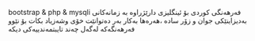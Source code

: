 
bootstrap & php & mysqli فەرهەنگی کوردی بۆ ئینگلیزی دارێژراوە بە زمانەکانی
بەدیزاینێکی جوان و زۆر سادە ،هەرەها بەکار بەر دەتوانێت خۆی وشەزیاد بکات بۆ نێوو فەرهەنگەکە لەگەل چەند تایبتمەندییەکی دیکە
